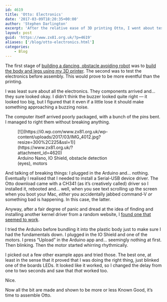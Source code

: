 ```yaml
---
id: 4619
title: 'Otto: Electronics'
date: '2017-03-09T18:20:35+00:00'
author: 'Stephen Darlington'
excerpt: 'After the relative ease of 3D printing Otto, I went about testing the electronics.'
layout: post
guid: 'https://www.zx81.org.uk/?p=4619'
aliases: ['/blog/otto-electronics.html']
categories:
    - Blog
---
```


The first stage of [building a dancing, obstacle avoiding robot](https://www.zx81.org.uk/blog/new-project-otto.html) was to [build the body and legs using my 3D printer](https://www.zx81.org.uk/blog/otto-printing.html). The second was to test the electronics before assembly. This would prove to be more eventful than the printing.

I was least sure about all the electronics. They components arrived and… they sure looked okay. I didn’t think the buzzer looked quite right — it looked too big, but I figured that it even if a little lose it should make something approaching a buzzing noise.

The computer itself arrived poorly packaged, with a bunch of the pins bent. I managed to right them without breaking anything.

<figure aria-describedby="caption-attachment-4620" class="wp-caption alignleft" id="attachment_4620" style="width: 300px">[![](https://i0.wp.com/www.zx81.org.uk/wp-content/uploads/2017/03/IMG_4012.jpg?resize=300%2C225&ssl=1)](https://www.zx81.org.uk/?attachment_id=4620)<figcaption class="wp-caption-text" id="caption-attachment-4620">Arduino Nano, IO Shield, obstacle detection (eyes), motors</figcaption></figure>

And talking of breaking things: I plugged in the Arduino and… nothing. Eventually I realised that I needed to install a Serial-USB device driver. The Otto download came with a CH341 (as it’s creatively called) driver so I installed it, rebooted and… well, when you see text scrolling up the screen when you boot your Mac, *either* you accidentally jabbed command-V *or* something bad is happening. In this case, the latter.

Anyway, after a fair degree of panic and dread at the idea of finding and installing another kernel driver from a random website, I [found one that seemed to work](http://www.mblock.cc/posts/run-makeblock-ch340-ch341-on-mac-os-sierra).

I tried the Arduino before bundling it into the plastic body just to make sure I had the fundamentals down. I plugged in the IO Shield and one of the motors. I press “Upload” in the Arduino app and… seemingly nothing at first. Then blinking. Then the motor started whirring rhythmically.

I picked out a few other example apps and tried those. The best one, at least in the sense that it proved that I was doing the right thing, just blinked one of the boards LEDs. It looked like it worked, so I changed the delay from one to two seconds and saw that *that* worked too.

Nice.

Now all the bit are made and shown to be more or less Known Good, it’s time to assemble Otto.